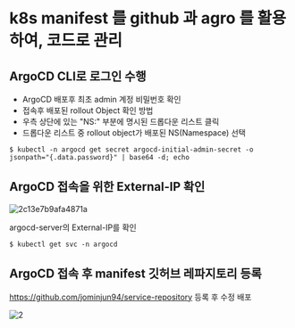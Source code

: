 # k8s manifest 를 github 과 agro 를 활용하여, 코드로 관리

## ArgoCD CLI로 로그인 수행

- ArgoCD 배포후 최초 admin 계정 비밀번호 확인
- 접속후 배포된 rollout Object 확인 방법
- 우측 상단에 있는 "NS:" 부분에 명시된 드롭다운 리스트 클릭
- 드롭다운 리스트 중 rollout object가 배포된 NS(Namespace) 선택
```
$ kubectl -n argocd get secret argocd-initial-admin-secret -o 
jsonpath="{.data.password}" | base64 -d; echo
```
## ArgoCD 접속을 위한 External-IP 확인
![2c13e7b9afa4871a](https://github.com/jominjun94/EKS-Project/assets/72008472/64e3700d-a3b6-4eb8-9b47-42791641f6a1)

argocd-server의 External-IP를 확인
```
$ kubectl get svc -n argocd
```
## ArgoCD 접속 후 manifest 깃허브 레파지토리 등록

https://github.com/jominjun94/service-repository 등록 후 수정 배포

![2](https://github.com/jominjun94/EKS-Project/assets/72008472/f4b1dfe5-eb92-484f-aee4-5885f18d787c)

